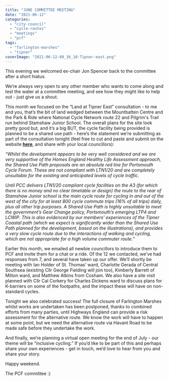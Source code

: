 ```yaml
---
title: "JUNE COMMITTEE MEETING"
date: "2021-06-12"
categories: 
  - "city-council"
  - "cycle-routes"
  - "meetings"
  - "pcf"
tags: 
  - "farlington-marshes"
  - "tipner"
coverImage: "2021-06-12-08_36_10-Tipner-east.png"
---
```


This evening we welcomed ex-chair Jon Spencer back to the committee after a short hiatus. 

We’re always very open to any other member who wants to come along and test the water at a committee meeting, and see how they might like to help out - just give us a shout. 

This month we focused on the “Land at Tipner East” consultation - to me and you, that’s the bit of land wedged between the Mountbatten Centre and the Park & Ride where National Cycle Network route 22 and Pilgrim's Trail run behind Stamshaw Junior School. The overall plans for the site look pretty good but, and it’s a big BUT, the cycle facility being provided is planned to be a shared use path - here’s the statement we’re submitting as part of the consultation tonight (feel free to cut and paste and submit on the website **[here](https://sites.savills.com/Land_at_Tipner_East/en/page_155288.php)**, and share with your local councillors):

_“Whilst the development appears to be very well considered and we are very supportive of the Homes England Healthy Life Assessment approach, the Shared Use Path proposals are an absolute red line for Portsmouth Cycle Forum. These are not compliant with LTN1/20 and are completely unsuitable for the existing and anticipated levels of cycle traffic._ 

_Until PCC delivers LTN1/20 compliant cycle facilities on the A3 (for which there is no money and no clear timetable or design) the route to the rear of Stamshaw Junior school is the main cycle route for cycling in and out of the west of the city for at least 800 cycle commute trips (16% of all trips) daily, plus all other trip purposes. A Shared Use Path is highly unsuitable to meet the government’s Gear Change policy, Portsmouth’s emerging LTP4 and LCWIP. This is also evidenced by our members’ experiences of the Tipner Coastal path (which we expect is significantly wider than the Shared Use Path planned for the development, based on the illustrations), and provides a very slow cycle route due to the interactions of walking and cycling, which are not appropriate for a high volume commuter route.”_

Earlier this month, we emailed all newbie councillors to introduce them to PCF and invite them for a chat or a ride. Of the 12 we contacted, we’ve had responses from 7, and several have taken up our offer. We’ll shortly be meeting with Ian Holder of St. Thomas’ ward, Charlotte Gerada of Central Southsea (existing Cllr George Fielding will join too), Kimberly Barrett of Milton ward, and Matthew Atkins from Cosham. We also have a site visit planned with Cllr Cal Corkery for Charles Dickens ward to discuss plans for K-barriers on some of the footpaths, and the impact these will have on non-standard cycles. 

Tonight we also celebrated success! The full closure of Farlington Marshes whilst works are undertaken has been postponed, thanks to combined efforts from many parties, until Highways England can provide a risk assessment for the alternative route. We know the work will have to happen at some point, but we need the alternative route via Havant Road to be made safe before they undertake the work.

And finally, we’re planning a virtual open meeting for the end of July - our theme will be “inclusive cycling.” If you’d like to be part of this and perhaps share your own experiences - get in touch, we’d love to hear from you and share your story. 

Happy weekend. 

The PCF committee :)
